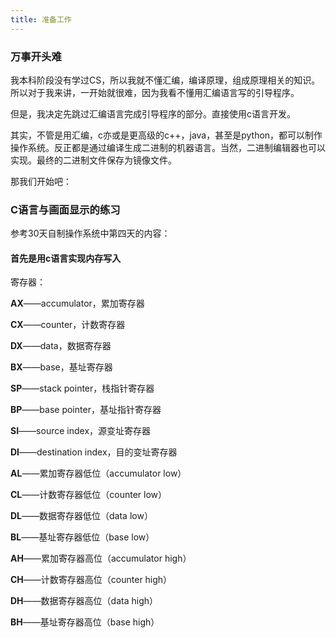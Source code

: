 ```yaml
---
title: 准备工作
---
```


### 万事开头难

我本科阶段没有学过CS，所以我就不懂汇编，编译原理，组成原理相关的知识。所以对于我来讲，一开始就很难，因为我看不懂用汇编语言写的引导程序。

但是，我决定先跳过汇编语言完成引导程序的部分。直接使用c语言开发。

其实，不管是用汇编，c亦或是更高级的c++，java，甚至是python，都可以制作操作系统。反正都是通过编译生成二进制的机器语言。当然，二进制编辑器也可以实现。最终的二进制文件保存为镜像文件。

那我们开始吧：

### C语言与画面显示的练习

参考30天自制操作系统中第四天的内容：

#### 首先是用c语言实现内存写入

寄存器：

**AX**——accumulator，累加寄存器

**CX**——counter，计数寄存器

**DX**——data，数据寄存器

**BX**——base，基址寄存器

**SP**——stack pointer，栈指针寄存器

**BP**——base pointer，基址指针寄存器

**SI**——source index，源变址寄存器

**DI**——destination index，目的变址寄存器

**AL**——累加寄存器低位（accumulator low）

**CL**——计数寄存器低位（counter low）

**DL**——数据寄存器低位（data low）

**BL**——基址寄存器低位（base low）

**AH**——累加寄存器高位（accumulator high）

**CH**——计数寄存器高位（counter high）

**DH**——数据寄存器高位（data high）

**BH**——基址寄存器高位（base high）
